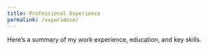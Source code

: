 ```yaml
---
title: Professional Experience
permalink: /experience/
---
```

Here’s a summary of my work experience, education, and key skills.
